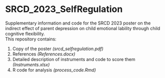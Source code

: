 # SRCD_2023_SelfRegulation  
 Supplementary information and code for the SRCD 2023 poster on the indirect effect of parent depression on child emotional lability through child cognitive flexibility.  
 This repository contains:  
 1. Copy of the poster _(srcd_selfregulation.pdf)_  
 2. References _(References.docx)_  
 3. Detailed description of instruments and code to score them _(Instruments.xlsx)_  
 4. R code for analysis _(process_code.Rmd)_  
